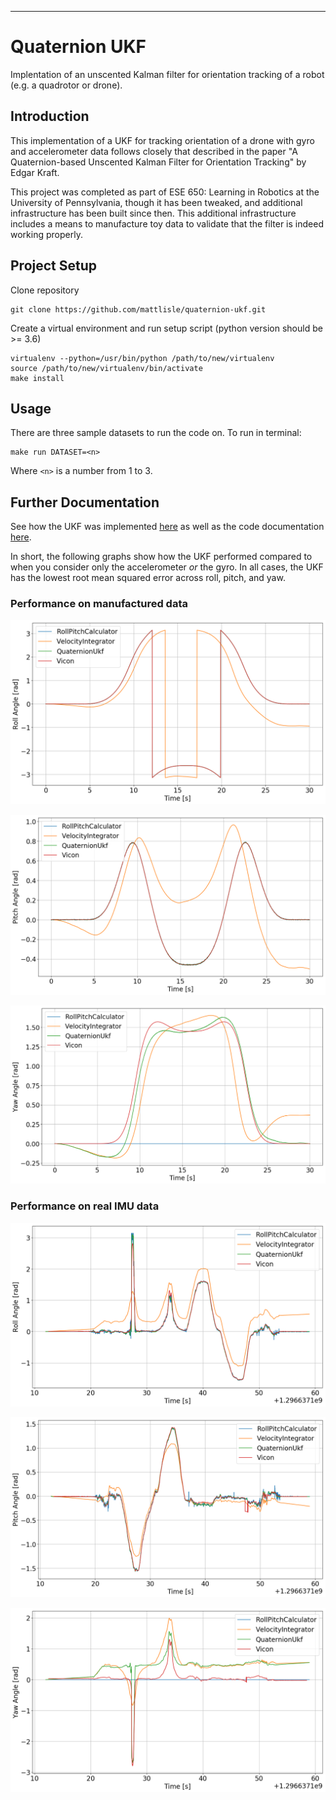 ---
# Quaternion UKF


Implentation of an unscented Kalman filter for orientation tracking of a robot (e.g. a quadrotor or drone).

## Introduction

This implementation of a UKF for tracking orientation of a drone with gyro and accelerometer data follows closely that described in the paper "A Quaternion-based Unscented Kalman Filter for Orientation Tracking" by Edgar Kraft.

This project was completed as part of ESE 650: Learning in Robotics at the University of Pennsylvania, though it has been tweaked, and additional infrastructure has been built since then. This additional infrastructure includes a means to manufacture toy data to validate that the filter is indeed working properly.

## Project Setup

Clone repository

``` 
git clone https://github.com/mattlisle/quaternion-ukf.git
```

Create a virtual environment and run setup script (python version should be >= 3.6)

``` 
virtualenv --python=/usr/bin/python /path/to/new/virtualenv
source /path/to/new/virtualenv/bin/activate
make install
```

## Usage

There are three sample datasets to run the code on. To run in terminal:

``` 
make run DATASET=<n>
```

Where `<n>` is a number from 1 to 3.


## Further Documentation

See how the UKF was implemented [here](https://mattlisle.github.io/quaternion-ukf/README.html) as well as the code documentation [here](https://mattlisle.github.io/quaternion-ukf/estimator.html).

In short, the following graphs show how the UKF performed compared to when you consider only the accelerometer *or* the gyro. In all cases, the UKF has the lowest root mean squared error across roll, pitch, and yaw.

### Performance on manufactured data

![image](./docs/graphs/roundtripplanner_roll.png)

![image](./docs/graphs/roundtripplanner_pitch.png)

![image](./docs/graphs/roundtripplanner_yaw.png)

### Performance on real IMU data

![image](./docs/graphs/dataset_2_roll.png)

![image](./docs/graphs/dataset_2_pitch.png)

![image](./docs/graphs/dataset_2_yaw.png)
